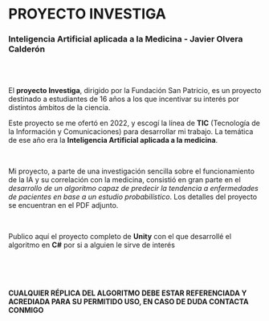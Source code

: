 # PROYECTO INVESTIGA
### Inteligencia Artificial aplicada a la Medicina - Javier Olvera Calderón

<br>
<br>

El **proyecto Investiga**, dirigido por la Fundación San Patricio, es un proyecto destinado a estudiantes de 16 años a los que incentivar su interés por distintos ámbitos de la ciencia.

Este proyecto se me ofertó en 2022, y escogí la línea de **TIC** (Tecnología de la Información y Comunicaciones) para desarrollar mi trabajo. La temática de ese año era la **Inteligencia Artificial aplicada a la medicina**.

 <br>

Mi proyecto, a parte de una investigación sencilla sobre el funcionamiento de la IA y su correlación con la medicina, consistió en gran parte en el *desarrollo de un algoritmo capaz de predecir la tendencia a enfermedades de pacientes en base a un estudio probabilístico*. Los detalles del proyecto se encuentran en el PDF adjunto.

 <br>

Publico aquí el proyecto completo de **Unity** con el que desarrollé el algoritmo en **C#** por si a alguien le sirve de interés

 <br>
 <br>
 <br>

**CUALQUIER RÉPLICA DEL ALGORITMO DEBE ESTAR REFERENCIADA Y ACREDIADA PARA SU PERMITIDO USO, EN CASO DE DUDA CONTACTA CONMIGO**
